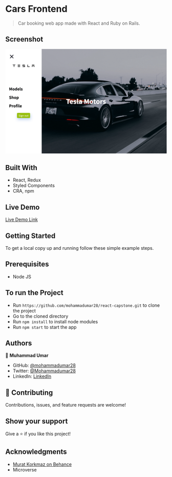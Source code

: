 # Cars Frontend

> Car booking web app made with React and Ruby on Rails.

## Screenshot

![Screenshot](/public/screenshot.png)

## Built With

- React, Redux
- Styled Components
- CRA, npm

## Live Demo

[Live Demo Link](https://car-booking-app.netlify.app/)

## Getting Started

To get a local copy up and running follow these simple example steps.

## Prerequisites

- Node JS

## To run the Project

- Run `https://github.com/mohammadumar28/react-capstone.git` to clone the project
- Go to the cloned directory
- Run `npm install` to install node modules
- Run `npm start` to start the app

## Authors

👤 **Muhammad Umar**

- GitHub: [@mohammadumar28](https://github.com/mohammadumar28)
- Twitter: [@Mohammadumar28](https://twitter.com/Mohammadumar28)
- LinkedIn: [LinkedIn](https://www.linkedin.com/in/mdumar28/)

## 🤝 Contributing

Contributions, issues, and feature requests are welcome!

## Show your support

Give a ⭐️ if you like this project!

## Acknowledgments

- [Murat Korkmaz on Behance](https://www.behance.net/muratk)
- Microverse
